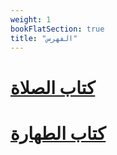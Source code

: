 ```yaml
---
weight: 1
bookFlatSection: true
title: "الفهرس"
---
```


# [كتاب الصلاة](/docs/كتاب-الصلاة/)

# [كتاب الطهارة](/docs/كتاب-الطهارة)
